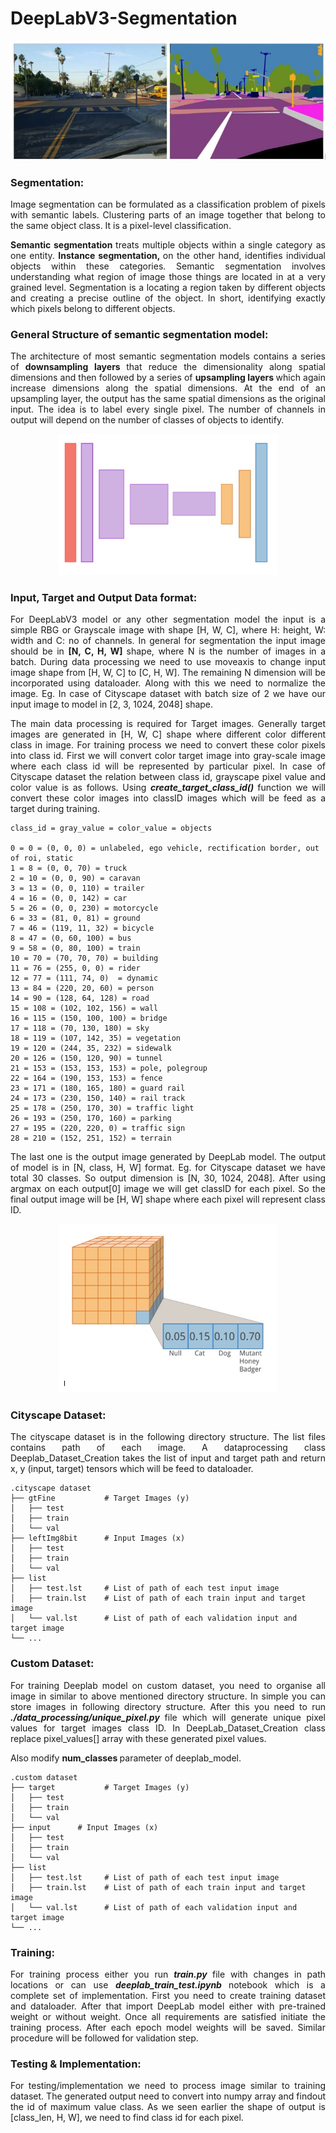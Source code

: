 # DeepLabV3-Segmentation

<p align="center">
  <img src="https://github.com/sanketsalunkhe12/DeepLabV3-Segmentation/blob/main/readme_data/Screenshot%20from%202022-08-02%2015-44-07.png">
</p>


### Segmentation: 

<p align="justify"> Image segmentation can be formulated as a classification problem of pixels with semantic labels. Clustering parts of an image together that belong to the same object class. It is a pixel-level classification. </p>

<p align="justify"> <strong> Semantic segmentation </strong> treats multiple objects within a single category as one entity. <strong> Instance segmentation, </strong> on the other hand, identifies individual objects within these categories. Semantic segmentation involves understanding what region of image those things are located in at a very grained level. Segmentation is a locating a region taken by different objects and creating a precise outline of the object. In short, identifying exactly which pixels belong to different objects.  </p>  

### General Structure of semantic segmentation model:

<p align="justify"> The architecture of most semantic segmentation models contains a series of <strong> downsampling layers </strong> that reduce the dimensionality along spatial dimensions and then followed by a series of <strong> upsampling layers </strong> which again increase dimensions along the spatial dimensions. At the end of an upsampling layer, the output has the same spatial dimensions as the original input. The idea is to label every single pixel. The number of channels in output will depend on the number of classes of objects to identify.  </p>

<p align="center">
  <img src="https://github.com/sanketsalunkhe12/DeepLabV3-Segmentation/blob/main/readme_data/Screenshot%20from%202022-08-02%2015-41-44.png" width="350">
</p>
  
### Input, Target and Output Data format:

<p align="justify"> For DeepLabV3 model or any other segmentation model the input is a simple RBG or Grayscale image with shape [H, W, C], where H: height, W: width and C: no of channels. In general for segmentation the input image should be in <b>[N, C, H, W] </b> shape, where N is the number of images in a batch. During data processing we need to use moveaxis to change input image shape from [H, W, C] to [C, H, W]. The remaining N dimension will be incorporated using dataloader. Along with this we need to normalize the image. Eg. In case of Cityscape dataset with batch size of 2 we have our input image to model in [2, 3, 1024, 2048] shape. </p>

<p align="justify"> The main data processing is required for Target images. Generally target images are generated in [H, W, C] shape where different color different class in image. For training process we need to convert these color pixels into class id. First we will convert color target image into gray-scale image where each class id will be represented by particular pixel. In case of Cityscape dataset the relation between class id, grayscape pixel value and color value is as follows. Using <b> <i> create_target_class_id() </i> </b> function we will convert these color images into classID images which will be feed as a target during training.    </p>

    class_id = gray_value = color_value = objects

    0 = 0 = (0, 0, 0) = unlabeled, ego vehicle, rectification border, out of roi, static
    1 = 8 = (0, 0, 70) = truck
    2 = 10 = (0, 0, 90) = caravan
    3 = 13 = (0, 0, 110) = trailer
    4 = 16 = (0, 0, 142) = car
    5 = 26 = (0, 0, 230) = motorcycle
    6 = 33 = (81, 0, 81) = ground
    7 = 46 = (119, 11, 32) = bicycle
    8 = 47 = (0, 60, 100) = bus
    9 = 58 = (0, 80, 100) = train
    10 = 70 = (70, 70, 70) = building
    11 = 76 = (255, 0, 0) = rider
    12 = 77 = (111, 74, 0)  = dynamic
    13 = 84 = (220, 20, 60) = person
    14 = 90 = (128, 64, 128) = road
    15 = 108 = (102, 102, 156) = wall
    16 = 115 = (150, 100, 100) = bridge
    17 = 118 = (70, 130, 180) = sky
    18 = 119 = (107, 142, 35) = vegetation
    19 = 120 = (244, 35, 232) = sidewalk
    20 = 126 = (150, 120, 90) = tunnel
    21 = 153 = (153, 153, 153) = pole, polegroup
    22 = 164 = (190, 153, 153) = fence
    23 = 171 = (180, 165, 180) = guard rail
    24 = 173 = (230, 150, 140) = rail track
    25 = 178 = (250, 170, 30) = traffic light
    26 = 193 = (250, 170, 160) = parking
    27 = 195 = (220, 220, 0) = traffic sign
    28 = 210 = (152, 251, 152) = terrain
    
<p align="justify"> The last one is the output image generated by DeepLab model. The output of model is in [N, class, H, W] format. Eg. for Cityscape dataset we have total 30 classes. So output dimension is [N, 30, 1024, 2048]. After using argmax on each output[0] image we will get classID for each pixel. So the final output image will be [H, W] shape where each pixel will represent class ID. </p>

<p align="center">
  <img src="https://github.com/sanketsalunkhe12/DeepLabV3-Segmentation/blob/main/readme_data/Screenshot%20from%202022-08-02%2015-41-11.png" width="350">
</p>

### Cityscape Dataset:

<p align="justify"> The cityscape dataset is in the following directory structure. The list files contains path of each image. A dataprocessing class Deeplab_Dataset_Creation takes the list of input and target path and return x, y (input, target) tensors which will be feed to dataloader. </p>

    .cityscape dataset
    ├── gtFine           # Target Images (y)        
    │   ├── test          
    │   ├── train       
    │   └── val
    ├── leftImg8bit      # Input Images (x)
    │   ├── test         
    │   ├── train       
    │   └── val
    ├── list
    │   ├── test.lst     # List of path of each test input image    
    │   ├── train.lst    # List of path of each train input and target image
    │   └── val.lst      # List of path of each validation input and target image 
    └── ...

### Custom Dataset:

<p align="justify"> For training Deeplab model on custom dataset, you need to organise all image in similar to above mentioned directory structure. In simple you can store images in following directory structure. After this you need to run <b> <i> ./data_processing/unique_pixel.py </i></b> file which will generate unique pixel values for target images class ID. In DeepLab_Dataset_Creation class replace pixel_values[] array with these generated pixel values. </p>
Also modify <b> num_classes </b> parameter of deeplab_model. 

    .custom dataset
    ├── target           # Target Images (y)        
    │   ├── test          
    │   ├── train       
    │   └── val
    ├── input      # Input Images (x)
    │   ├── test         
    │   ├── train       
    │   └── val
    ├── list
    │   ├── test.lst     # List of path of each test input image    
    │   ├── train.lst    # List of path of each train input and target image
    │   └── val.lst      # List of path of each validation input and target image 
    └── ...
    
### Training:

<p align="justify"> For training process either you run <b> <i> train.py </i> </b> file with changes in path locations or can use <b> <i> deeplab_train_test.ipynb </i> </b> notebook which is a complete set of implementation. First you need to create training dataset and dataloader. After that import DeepLab model either with pre-trained weight or without weight. Once all requirements are satisfied initiate the training process. After each epoch model weights will be saved. Similar procedure will be followed for validation step. </p>

### Testing & Implementation:

<p align="justify">  For testing/implementation we need to process image similar to training dataset. The generated output need to convert into numpy array and findout the id of maximum value class. As we seen earlier the shape of output is [class_len, H, W], we need to find class id for each pixel.   </p>

